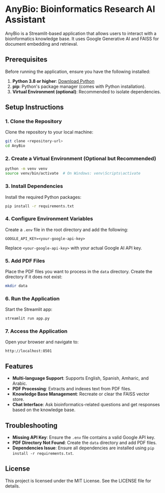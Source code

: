 # AnyBio: Bioinformatics Research AI Assistant

AnyBio is a Streamlit-based application that allows users to interact with a bioinformatics knowledge base. It uses Google Generative AI and FAISS for document embedding and retrieval.

## Prerequisites

Before running the application, ensure you have the following installed:

1. **Python 3.8 or higher**: [Download Python](https://www.python.org/downloads/)
2. **pip**: Python's package manager (comes with Python installation).
3. **Virtual Environment (optional)**: Recommended to isolate dependencies.

## Setup Instructions

### 1. Clone the Repository
Clone the repository to your local machine:
```bash
git clone <repository-url>
cd AnyBio
```

### 2. Create a Virtual Environment (Optional but Recommended)
```bash
python -m venv venv
source venv/bin/activate  # On Windows: venv\Scripts\activate
```

### 3. Install Dependencies
Install the required Python packages:
```bash
pip install -r requirements.txt
```

### 4. Configure Environment Variables
Create a `.env` file in the root directory and add the following:
```
GOOGLE_API_KEY=<your-google-api-key>
```
Replace `<your-google-api-key>` with your actual Google AI API key.

### 5. Add PDF Files
Place the PDF files you want to process in the `data` directory. Create the directory if it does not exist:
```bash
mkdir data
```

### 6. Run the Application
Start the Streamlit app:
```bash
streamlit run app.py
```

### 7. Access the Application
Open your browser and navigate to:
```
http://localhost:8501
```

## Features

- **Multi-language Support**: Supports English, Spanish, Amharic, and Arabic.
- **PDF Processing**: Extracts and indexes text from PDF files.
- **Knowledge Base Management**: Recreate or clear the FAISS vector store.
- **Chat Interface**: Ask bioinformatics-related questions and get responses based on the knowledge base.

## Troubleshooting

- **Missing API Key**: Ensure the `.env` file contains a valid Google API key.
- **PDF Directory Not Found**: Create the `data` directory and add PDF files.
- **Dependencies Issue**: Ensure all dependencies are installed using `pip install -r requirements.txt`.

## License

This project is licensed under the MIT License. See the LICENSE file for details.
